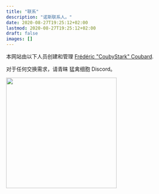 ```yaml
---
title: "联系"
description: "诺斯联系人。"
date: 2020-08-27T19:25:12+02:00
lastmod: 2020-08-27T19:25:12+02:00
draft: false
images: []
---
```


<div class="pb-4">
    <p>本网站由以下人员创建和管理 <a href="https://www.linkedin.com/in/couby"><i class="fab fa-linkedin"></i> Frédéric "CoubyStark" Coubard</a>.</p>
    <p>对于任何交换需求，请青睐 猛禽细胞 Discord。</p>
    <a href="https://discord.gg/52B4WasJfZ"><img class="rounded text-start" src="/images/Tigre_Discord.svg" alt="" width="300" height="300"></a>
</div>
